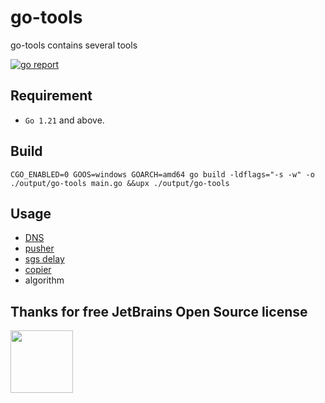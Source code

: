 # go-tools

go-tools contains several tools

[![go report](https://goreportcard.com/badge/github.com/alomerry/go-tools)](https://goreportcard.com/report/github.com/alomerry/go-tools)

## Requirement

- `Go 1.21` and above.

## Build

`CGO_ENABLED=0 GOOS=windows GOARCH=amd64 go build -ldflags="-s -w" -o ./output/go-tools main.go &&upx ./output/go-tools`

## Usage

- [DNS](./dns/README.md)
- [pusher](./pusher/README.md)
- [sgs delay](./sgs/README.md)
- [copier](./copier/README.md)
- algorithm

## Thanks for free JetBrains Open Source license

<a href="https://www.jetbrains.com/?from=alomerry/go-tools" target="_blank">
<img src="https://user-images.githubusercontent.com/1787798/69898077-4f4e3d00-138f-11ea-81f9-96fb7c49da89.png" height="100"/></a>
